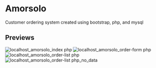 # Amorsolo
Customer ordering system created using bootstrap, php, and mysql

## Previews
![localhost_amorsolo_index php](https://user-images.githubusercontent.com/45134925/159854331-1208c878-7242-49a3-aac9-12f34605614b.png)
![localhost_amorsolo_order-form php](https://user-images.githubusercontent.com/45134925/159854342-c622a20f-2cbf-4058-bead-ea07ea25db36.png)
![localhost_amorsolo_order-list php](https://user-images.githubusercontent.com/45134925/159854349-ecc32f04-4db7-47a1-9cb2-d2627781399b.png)
![localhost_amorsolo_order-list php_no_data](https://user-images.githubusercontent.com/45134925/159854369-0088c96c-8289-4054-a73d-503eb45d672d.png)
